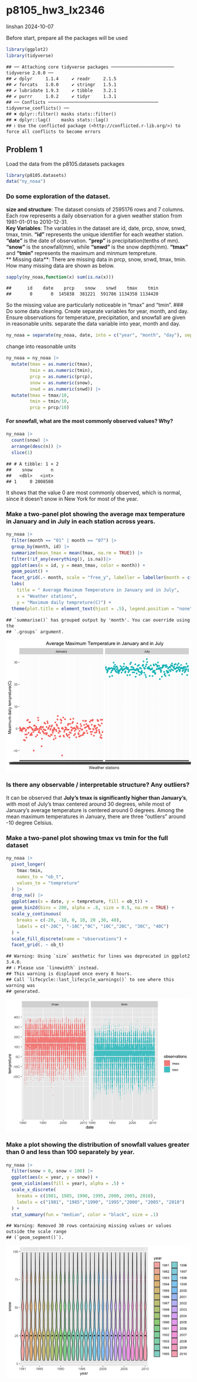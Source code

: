 p8105_hw3_lx2346
================
linshan
2024-10-07

Before start, prepare all the packages will be used

``` r
library(ggplot2)
library(tidyverse)
```

    ## ── Attaching core tidyverse packages ──────────────────────── tidyverse 2.0.0 ──
    ## ✔ dplyr     1.1.4     ✔ readr     2.1.5
    ## ✔ forcats   1.0.0     ✔ stringr   1.5.1
    ## ✔ lubridate 1.9.3     ✔ tibble    3.2.1
    ## ✔ purrr     1.0.2     ✔ tidyr     1.3.1
    ## ── Conflicts ────────────────────────────────────────── tidyverse_conflicts() ──
    ## ✖ dplyr::filter() masks stats::filter()
    ## ✖ dplyr::lag()    masks stats::lag()
    ## ℹ Use the conflicted package (<http://conflicted.r-lib.org/>) to force all conflicts to become errors

## Problem 1

Load the data from the p8105.datasets packages

``` r
library(p8105.datasets)
data("ny_noaa")
```

### Do some exploration of the dataset.

**size and structure**: The dataset consists of 2595176 rows and 7
columns. Each row represents a daily observation for a given weather
station from 1981-01-01 to 2010-12-31.  
**Key Variables**: The variables in the dataset are id, date, prcp,
snow, snwd, tmax, tmin. **“id”** represents the unique identifier for
each weather station. **“date”** is the date of observation. **“prep”**
is precipitation(tenths of mm). **“snow”** is the snowfall(mm), while
**“snwd”** is the snow depth(mm). **“tmax”** and **“tmin”** represents
the maximum and minmum tempreture.  
\*\* Missing data\*\*: There are missing data in prcp, snow, snwd, tmax,
tmin. How many missing data are shown as below.

``` r
sapply(ny_noaa,function(x) sum(is.na(x)))
```

    ##      id    date    prcp    snow    snwd    tmax    tmin 
    ##       0       0  145838  381221  591786 1134358 1134420

So the missing value are particularly noticeable in “tmax” and “tmin”.
\### Do some data cleaning. Create separate variables for year, month,
and day. Ensure observations for temperature, precipitation, and
snowfall are given in reasonable units. separate the data variable into
year, month and day.

``` r
ny_noaa = separate(ny_noaa, date, into = c("year", "month", "day"), sep = "-", remove = FALSE)
```

change into reasonable units

``` r
ny_noaa = ny_noaa |>
  mutate(tmax = as.numeric(tmax),
         tmin = as.numeric(tmin),
         prcp = as.numeric(prcp),
         snow = as.numeric(snow),
         snwd = as.numeric(snwd)) |>
  mutate(tmax = tmax/10,
         tmin = tmin/10,
         prcp = prcp/10)
```

#### For snowfall, what are the most commonly observed values? Why?

``` r
ny_noaa |>
  count(snow) |>
  arrange(desc(n)) |>
  slice(1)
```

    ## # A tibble: 1 × 2
    ##    snow       n
    ##   <dbl>   <int>
    ## 1     0 2008508

It shows that the value 0 are most commonly observed, which is normal,
since it doesn’t snow in New York for most of the year.

### Make a two-panel plot showing the average max temperature in January and in July in each station across years.

``` r
ny_noaa |>
  filter(month == "01" | month == "07") |>
  group_by(month, id) |>
  summarize(mean_tmax = mean(tmax, na.rm = TRUE)) |>
  filter(!if_any(everything(), is.na))|>
  ggplot(aes(x = id, y = mean_tmax, color = month)) +
  geom_point() +
  facet_grid(.~ month, scale = "free_y", labeller = labeller(month = c("01" = "January", "07" = "July"))) +
  labs(
    title = " Average Maximum Temperature in January and in July",
    x = "Weather stations",
    y = "Maximum daily tempreture(C)") +
  theme(plot.title = element_text(hjust = .5), legend.position = "none")
```

    ## `summarise()` has grouped output by 'month'. You can override using the
    ## `.groups` argument.

![](p8105_hw3_lx2346_files/figure-gfm/unnamed-chunk-7-1.png)<!-- -->

### Is there any observable / interpretable structure? Any outliers?

It can be observed that **July’s tmax is significantly higher than
January’s**, with most of July’s tmax centered around 30 degrees, while
most of January’s average temperature is centered around 0 degrees.
Among the mean maximum temperatures in January, there are three
“outliers” around -10 degree Celsius.

### Make a two-panel plot showing tmax vs tmin for the full dataset

``` r
ny_noaa |>
  pivot_longer(
    tmax:tmin,
    names_to = "ob_t",
    values_to = "tempreture"
  ) |>
  drop_na() |>
  ggplot(aes(x = date, y = tempreture, fill = ob_t)) +
  geom_bin2d(bins = 200, alpha = .8, size = 0.5, na.rm = TRUE) +
  scale_y_continuous(
    breaks = c(-20, -10, 0, 10, 20 ,30, 40),
    labels = c("-20C", "-10C","0C", "10C","20C", "30C", "40C")
  ) +
  scale_fill_discrete(name = "observations") +
  facet_grid(. ~ ob_t)
```

    ## Warning: Using `size` aesthetic for lines was deprecated in ggplot2 3.4.0.
    ## ℹ Please use `linewidth` instead.
    ## This warning is displayed once every 8 hours.
    ## Call `lifecycle::last_lifecycle_warnings()` to see where this warning was
    ## generated.

![](p8105_hw3_lx2346_files/figure-gfm/unnamed-chunk-8-1.png)<!-- -->

### Make a plot showing the distribution of snowfall values greater than 0 and less than 100 separately by year.

``` r
ny_noaa |>
  filter(snow > 0, snow < 100) |>
  ggplot(aes(x = year, y = snow)) + 
  geom_violin(aes(fill = year), alpha = .5) +
  scale_x_discrete(
    breaks = c(1981, 1985, 1990, 1995, 2000, 2005, 2010),
    labels = c("1981", "1985","1990", "1995","2000", "2005", "2010")
  ) +
  stat_summary(fun = "median", color = "black", size = .1)
```

    ## Warning: Removed 30 rows containing missing values or values outside the scale range
    ## (`geom_segment()`).

![](p8105_hw3_lx2346_files/figure-gfm/unnamed-chunk-9-1.png)<!-- -->
